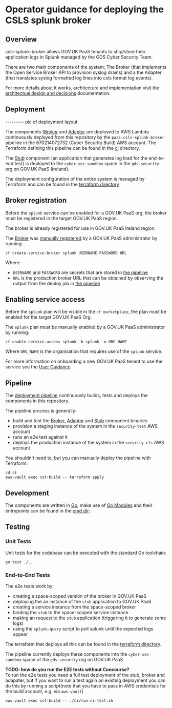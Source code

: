 # Operator guidance for deploying the CSLS splunk broker

## Overview

csls-splunk-broker allows GOV.UK PaaS tenants to ship/store their application logs
in Splunk managed by the GDS Cyber Security Team.

There are two main components of the system; The Broker (that implements the Open
Service Broker API to provision syslog drains) and a the Adapter (that
translates syslog formatted log lines into csls format log events).

For more details about it works, architecture and implementation visit the
[architectual design and decisions][architecture] documentation.

## Deployment

--------- pic of deployment layout

The components ([Broker][broker] and [Adapter][adapter] are deployed to AWS
Lambda continuously deployed from this repository by the
`paas-csls-splunk-broker` pipeline in the 670214072732 (Cyber Security Build)
AWS account. The Terraform defining this pipeline can be found in the [ci][ci]
directory.

The [Stub][stub] component (an application that generates log load for the
end-to-end test) is deployed to the `cyber-sec-sandbox` space in the
`gds-security` org on GOV.UK PaaS (ireland).

The deployment configuration of the entire system is managed by Terraform and
can be found in the [terraform directory][terraform]


## Broker registration

Before the `splunk` service can be enabled for a GOV.UK PaaS org, the broker
must be registered in the target GOV.UK PaaS region.

The broker is already registered for use in GOV.UK PaaS Ireland region.

The [Broker][broker] was [manually registered][register-broker] by a GOV.UK PaaS
administrator by running:

```
cf create-service-broker splunk USERNAME PASSWORD URL
```

Where:

* `USERNAME` and `PASSWORD` are secrets that are stored in [the pipeline][pipeline]
* `URL` is the production broker URL that can be obtained by observing the output from the deploy job in [the pipeline][pipeline]

## Enabling service access

Before the `splunk` plan will be visible in the `cf marketplace`, the plan must
be enabled for the target GOV.UK PaaS Org.

The `splunk` plan must be manually enabled by a GOV.UK PaaS administrator by running:

```
cf enable-service-access splunk -b splunk -o ORG_NAME
```

Where `ORG_NAME` is the organisation that requires use of the `splunk` service.

For more information on onboarding a new GOV.UK PaaS tenant to use the service see
the [User Guidance][user-guide]

## Pipeline

The [deployment pipeline][pipeline] continuously builds, tests and deploys the
components in this repository.

The pipeline process is generally:

* build and test the [Broker][broker], [Adaptor][adapter] and [Stub][stub] component binaries
* provision a staging instance of the system in the `security-test` AWS account
* runs an e2e test against it
* deploys the production instance of the system in the `security-cls` AWS account

You shouldn't need to, but you can manually deploy the pipeline with Terraform:

```
cd ci
aws-vault exec cst-build -- terraform apply
```

## Development

The components are written in [Go][go], make use of [Go Modules][go-mod] and
their entrypoints can be found in the [cmd dir][cmd]:

## Testing

### Unit Tests

Unit tests for the codebase can be executed with the standard Go toolchain:

```
go test ./...
```

### End-to-End Tests

The e2e tests work by:

* creating a space-scoped version of the broker in GOV.UK PaaS
* deploying the an instance of the `stub` application to GOV.UK PaaS
* creating a service instance from the space-scoped broker
* binding the `stub` to the space-scoped service instance
* making an request to the `stub` application (triggering it to generate some logs)
* using the `splunk-query` script to poll splunk until the expected logs appear

The terraform that deploys all this can be found in the [terraform directory][terraform].

The pipeline currently deploys these components into the `cyber-sec-sandbox`
space of the `gds-security` org on GOV.UK PaaS.

**TODO: how do you run the E2E tests without Concourse?**  
To run the e2e tests you need a full test deployment of the stub, broker and
adapater, but if you want to run a test again an existing deployment you can do
this by running a script(note that you have to pass in AWS credentials for the 
build account, e.g. via `aws-vault`)

```
aws-vault exec cst-build -- ./ci/run-ci-test.sh 
```

[pipeline]: https://cd.gds-reliability.engineering/teams/cybersecurity-tools/pipelines/csls-splunk-broker
[terraform]: ../terraform
[broker]: ../cmd/broker/README.md
[stub]: ../cmd/stub/README.md
[adapter]: ../cmd/adapter/README.md
[architecture]: ./architecture-guide.md
[register-broker]: https://docs.cloudfoundry.org/services/managing-service-brokers.html#register-broker
[user-guide]: ./user-guide.md
[cmd]: ../cmd/
[go]: https://golang.org/
[go-mod]: https://blog.golang.org/using-go-modules
[ci]: ../ci
